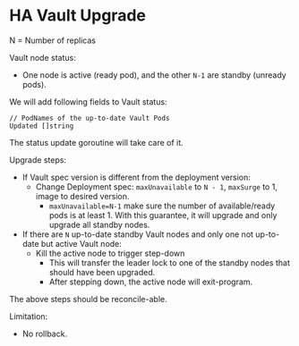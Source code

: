 # HA Vault Upgrade

N = Number of replicas

Vault node status:
- One node is active (ready pod), and the other `N-1` are standby (unready pods).

We will add following fields to Vault status:

```
// PodNames of the up-to-date Vault Pods
Updated []string
```

The status update goroutine will take care of it.

Upgrade steps:

- If Vault spec version is different from the deployment version:
  - Change Deployment spec: `maxUnavailable` to `N - 1`, `maxSurge` to 1, image to desired version.
    - `maxUnavailable=N-1` make sure the number of available/ready pods is at least 1.
      With this guarantee, it will upgrade and only upgrade all standby nodes.
- If there are `N` up-to-date standby Vault nodes and
  only one not up-to-date but active Vault node:
  - Kill the active node to trigger step-down
    - This will transfer the leader lock to one of the standby nodes that should have been upgraded.
    - After stepping down, the active node will exit-program.

The above steps should be reconcile-able.

Limitation:
- No rollback.
